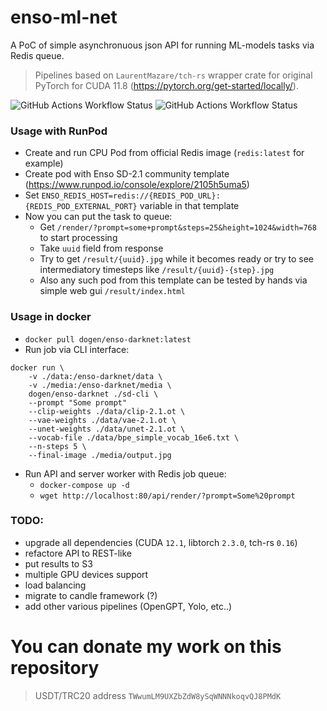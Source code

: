 # enso-ml-net

A PoC of simple asynchronuous json API for running ML-models tasks via Redis queue.

> Pipelines based on `LaurentMazare/tch-rs` wrapper crate for original PyTorch for CUDA 11.8 (https://pytorch.org/get-started/locally/).


![GitHub Actions Workflow Status](https://img.shields.io/github/actions/workflow/status/siddthartha/enso-darknet/rust.yml?logo=rust&label=rust)
![GitHub Actions Workflow Status](https://img.shields.io/github/actions/workflow/status/siddthartha/enso-darknet/docker-image.yml)

### Usage with RunPod

* Create and run CPU Pod from official Redis image (`redis:latest` for example)
* Create pod with Enso SD-2.1 community template (https://www.runpod.io/console/explore/2105h5uma5)
* Set `ENSO_REDIS_HOST=redis://{REDIS_POD_URL}:{REDIS_POD_EXTERNAL_PORT}` variable in that template
* Now you can put the task to queue:
  * Get `/render/?prompt=some+prompt&steps=25&height=1024&width=768` to start processing
  * Take `uuid` field from response
  * Try to get `/result/{uuid}.jpg` while it becomes ready or try to see intermediatory timesteps like `/result/{uuid}-{step}.jpg`
  * Also any such pod from this template can be tested by hands via simple web gui `/result/index.html`

### Usage in docker

* `docker pull dogen/enso-darknet:latest`
* Run job via CLI interface:
```
docker run \
    -v ./data:/enso-darknet/data \
    -v ./media:/enso-darknet/media \
    dogen/enso-darknet ./sd-cli \
    --prompt "Some prompt"
    --clip-weights ./data/clip-2.1.ot \
    --vae-weights ./data/vae-2.1.ot \
    --unet-weights ./data/unet-2.1.ot \
    --vocab-file ./data/bpe_simple_vocab_16e6.txt \
    --n-steps 5 \
    --final-image ./media/output.jpg
```
* Run API and server worker with Redis job queue:
  * `docker-compose up -d`
  * `wget http://localhost:80/api/render/?prompt=Some%20prompt`

### TODO:

* upgrade all dependencies (CUDA `12.1`, libtorch `2.3.0`, tch-rs `0.16`)
* refactore API to REST-like
* put results to S3
* multiple GPU devices support
* load balancing
* migrate to candle framework (?)
* add other various pipelines (OpenGPT, Yolo, etc..)

# You can donate my work on this repository

> USDT/TRC20 address `TWwumLM9UXZbZdW8ySqWNNNkoqvQJ8PMdK`
